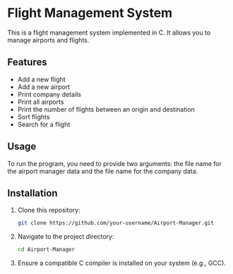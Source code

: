 # Flight Management System

This is a flight management system implemented in C. It allows you to manage airports and flights.

## Features

- Add a new flight
- Add a new airport
- Print company details
- Print all airports
- Print the number of flights between an origin and destination
- Sort flights
- Search for a flight

## Usage

To run the program, you need to provide two arguments: the file name for the airport manager data and the file name for the company data.

## Installation
1. Clone this repository:
   ```bash
   git clone https://github.com/your-username/Airport-Manager.git
   ```
2. Navigate to the project directory:
   ```bash
   cd Airport-Manager
   ```
3. Ensure a compatible C compiler is installed on your system (e.g., GCC).

